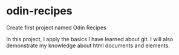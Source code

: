 # odin-recipes
Create first project named Odin Recipes

In this project, I apply the basics I have learned about git.
I will also demonstrate my knowledge about html documents and elements.
